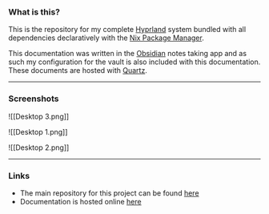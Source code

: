 ### What is this?
This is the repository for my complete [Hyprland](https://hyprland.org/)  system bundled with all dependencies declaratively with the [Nix Package Manager](https://nixos.org/).

This documentation was written in the [Obsidian](https://obsidian.md/) notes taking app and as such my configuration for the vault is also included with this documentation. These documents are hosted with [Quartz](https://quartz.jzhao.xyz/).

---
### Screenshots
![[Desktop 3.png]]

![[Desktop 1.png]]

![[Desktop 2.png]]

---
### Links
- The main repository for this project can be found [here](https://github.com/baileyluTCD/nixos-configuration)
-  Documentation is hosted online [here](https://baileylutcd.github.io/nixos-configuration/)